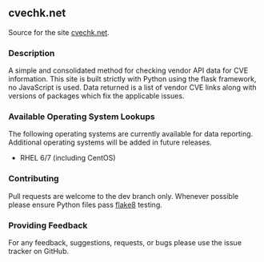 ## cvechk.net
Source for the site [cvechk.net](https://cvechk.net).

### Description
A simple and consolidated method for checking vendor API data for CVE information. This site is built strictly with Python using the flask framework, no JavaScript is used. Data returned is a list of vendor CVE links along with versions of packages which fix the applicable issues.

### Available Operating System Lookups
The following operating systems are currently available for data reporting.
Additional operating systems will be added in future releases.

- RHEL 6/7 (including CentOS)

### Contributing
Pull requests are welcome to the dev branch only.
Whenever possible please ensure Python files pass [flake8](http://flake8.pycqa.org/en/latest/) testing.

### Providing Feedback
For any feedback, suggestions, requests, or bugs please use the issue tracker on GitHub.
